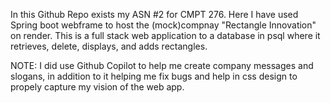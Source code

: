 In this Github Repo exists my ASN #2 for CMPT 276. Here I have used Spring boot webframe to host the (mock)compnay "Rectangle Innovation" on render. This is a full stack web application to a database in psql where it retrieves, delete, displays, and adds rectangles. 

NOTE: I did use Github Copilot to help me create company messages and slogans, in addition to it helping me fix bugs and help in css design to propely capture my vision of the web app. 
